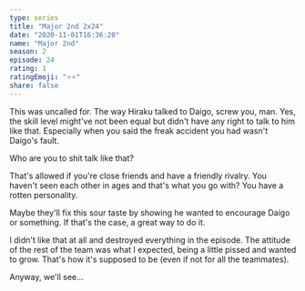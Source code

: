 ```yaml
---
type: series
title: "Major 2nd 2x24"
date: "2020-11-01T16:36:20"
name: "Major 2nd"
season: 2
episode: 24
rating: 1
ratingEmoji: "⭐⭐️"
share: false
---
```


This was uncalled for. The way Hiraku talked to Daigo, screw you, man. Yes, the skill level might've not been equal but didn't have any right to talk to him like that. Especially when you said the freak accident you had wasn't Daigo's fault.

Who are you to shit talk like that?

That's allowed if you're close friends and have a friendly rivalry. You haven't seen each other in ages and that's what you go with? You have a rotten personality.

Maybe they'll fix this sour taste by showing he wanted to encourage Daigo or something. If that's the case, a great way to do it.

I didn't like that at all and destroyed everything in the episode. The attitude of the rest of the team was what I expected, being a little pissed and wanted to grow. That's how it's supposed to be (even if not for all the teammates).

Anyway, we'll see...
